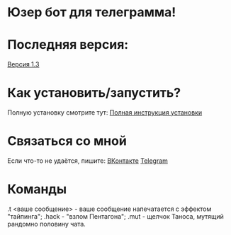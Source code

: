 # Юзер бот для телеграмма!
# Последняя версия: 
  [Версия 1.3](https://github.com/AyonovDenizs/TgUserBot/releases/tag/V.1.3.appupdate)

# Как установить/запустить?
Полную установку смотрите тут:
[Полная инструкция установки](https://github.com/AyonovDenizs/TgUserBot/blob/TgUserBot/docs/installingtguserbot1.md) 

# Связаться со мной
Если что-то не удаётся, пишите:
[ВКонтакте](https://vk.com/aydenyt)
[Telegram](https://t.me/ayonovdenizs)

# Команды
.t <ваше сообщение> - ваше сообщение напечатается с эффектом "тайпинга";
.hack - "взлом Пентагона"; 
.mut - щелчок Таноса, мутящий рандомно половину чата. 
